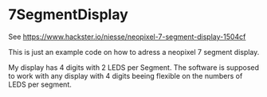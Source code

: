 # 7SegmentDisplay
See https://www.hackster.io/niesse/neopixel-7-segment-display-1504cf

This is just an example code on how to adress a neopixel 7 segment display.

My display has 4 digits with 2 LEDS per Segment. The software is supposed to work with any display with 4 digits beeing flexible on the numbers of LEDS per segment.
